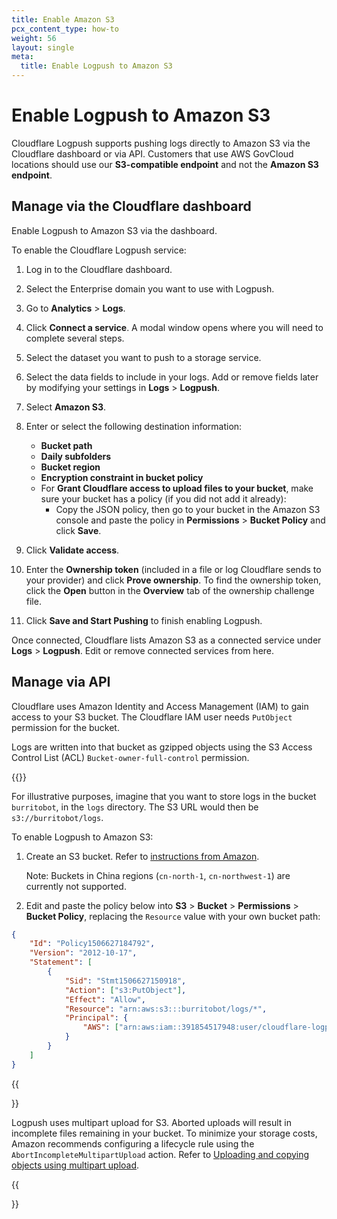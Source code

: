 ```yaml
---
title: Enable Amazon S3
pcx_content_type: how-to
weight: 56
layout: single
meta:
  title: Enable Logpush to Amazon S3
---
```


# Enable Logpush to Amazon S3

Cloudflare Logpush supports pushing logs directly to Amazon S3 via the Cloudflare dashboard or via API. Customers that use AWS GovCloud locations should use our **S3-compatible endpoint** and not the **Amazon S3 endpoint**.

## Manage via the Cloudflare dashboard

Enable Logpush to Amazon S3 via the dashboard.

To enable the Cloudflare Logpush service:

1.  Log in to the Cloudflare dashboard.

2.  Select the Enterprise domain you want to use with Logpush.

3.  Go to **Analytics** > **Logs**.

4.  Click **Connect a service**. A modal window opens where you will need to complete several steps.

5.  Select the dataset you want to push to a storage service.

6.  Select the data fields to include in your logs. Add or remove fields later by modifying your settings in **Logs** > **Logpush**.

7.  Select **Amazon S3**.

8.  Enter or select the following destination information:

    - **Bucket path**
    - **Daily subfolders**
    - **Bucket region**
    - **Encryption constraint in bucket policy**
    - For **Grant Cloudflare access to upload files to your bucket**, make sure your bucket has a policy (if you did not add it already):
      - Copy the JSON policy, then go to your bucket in the Amazon S3 console and paste the policy in **Permissions** > **Bucket Policy** and click **Save**.

9.  Click **Validate access**.

10. Enter the **Ownership token** (included in a file or log Cloudflare sends to your provider) and click **Prove ownership**. To find the ownership token, click the **Open** button in the **Overview** tab of the ownership challenge file.

11. Click **Save and Start Pushing** to finish enabling Logpush.

Once connected, Cloudflare lists Amazon S3 as a connected service under **Logs** > **Logpush**. Edit or remove connected services from here.

## Manage via API

Cloudflare uses Amazon Identity and Access Management (IAM) to gain access to your S3 bucket. The Cloudflare IAM user needs `PutObject` permission for the bucket.

Logs are written into that bucket as gzipped objects using the S3 Access Control List (ACL)
`Bucket-owner-full-control` permission.

{{<render file="_enable-read-permissions.md">}}

For illustrative purposes, imagine that you want to store logs in the bucket `burritobot`, in the `logs` directory. The S3 URL would then be `s3://burritobot/logs`.

To enable Logpush to Amazon S3:

1.  Create an S3 bucket. Refer to [instructions from Amazon](https://docs.aws.amazon.com/AmazonS3/latest/gsg/CreatingABucket.html).

    Note: Buckets in China regions (`cn-north-1`, `cn-northwest-1`) are currently not supported.

2.  Edit and paste the policy below into **S3** > **Bucket** > **Permissions** > **Bucket Policy**, replacing the `Resource` value with your own bucket path:

```json
{
	"Id": "Policy1506627184792",
	"Version": "2012-10-17",
	"Statement": [
		{
			"Sid": "Stmt1506627150918",
			"Action": ["s3:PutObject"],
			"Effect": "Allow",
			"Resource": "arn:aws:s3:::burritobot/logs/*",
			"Principal": {
				"AWS": ["arn:aws:iam::391854517948:user/cloudflare-logpush"]
			}
		}
	]
}
```

{{<Aside type="note" header="Note">}}

Logpush uses multipart upload for S3. Aborted uploads will result in incomplete files remaining in your bucket. To minimize your storage costs, Amazon recommends configuring a lifecycle rule using the `AbortIncompleteMultipartUpload` action. Refer to [Uploading and copying objects using multipart upload](https://docs.aws.amazon.com/AmazonS3/latest/dev/mpuoverview.html#mpu-abort-incomplete-mpu-lifecycle-config).

{{</Aside>}}
